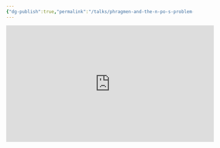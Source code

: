 ```yaml
---
{"dg-publish":true,"permalink":"/talks/phragmen-and-the-n-po-s-problem-sub0-online/","created":"2022-09-11T12:49:16.418+01:00","updated":"2023-08-28T14:03:26.846+01:00"}
---
```




<iframe width="560" height="315" src="https://www.youtube.com/embed/H9OvpAOebTs" title="YouTube video player"
	frameborder="0" allow="accelerometer; autoplay; clipboard-write; encrypted-media; gyroscope; picture-in-picture"
	allowfullscreen></iframe>
